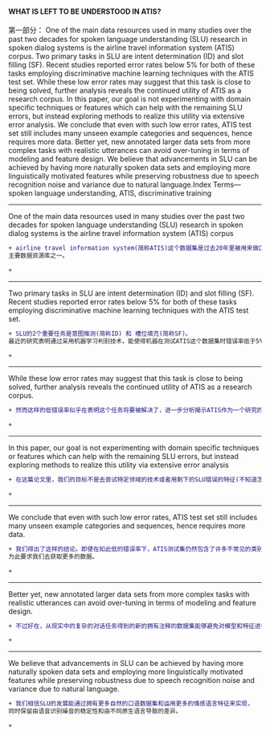 #### WHAT IS LEFT TO BE UNDERSTOOD IN ATIS?
第一部分：
One of the main data resources used in many studies over the
past two decades for spoken language understanding (SLU) research
in spoken dialog systems is the airline travel information system
(ATIS) corpus. Two primary tasks in SLU are intent determination
(ID) and slot filling (SF). Recent studies reported error rates below
5% for both of these tasks employing discriminative machine learning
techniques with the ATIS test set. While these low error rates
may suggest that this task is close to being solved, further analysis
reveals the continued utility of ATIS as a research corpus. In this paper,
our goal is not experimenting with domain specific techniques or
features which can help with the remaining SLU errors, but instead
exploring methods to realize this utility via extensive error analysis.
We conclude that even with such low error rates, ATIS test set still
includes many unseen example categories and sequences, hence requires
more data. Better yet, new annotated larger data sets from
more complex tasks with realistic utterances can avoid over-tuning
in terms of modeling and feature design. We believe that advancements
in SLU can be achieved by having more naturally spoken data
sets and employing more linguistically motivated features while preserving
robustness due to speech recognition noise and variance due
to natural language.Index Terms— spoken language understanding, ATIS, discriminative
training


****
One of the main data resources used in many studies over the
past two decades for spoken language understanding (SLU) research
in spoken dialog systems is the airline travel information system
(ATIS) corpus

```diff
+ airline travel information system(简称ATIS)这个数据集是过去20年里被用来做口语识别(简称SLU)研究的
主要数据资源库之一。
```
```diff
+
```
****
Two primary tasks in SLU are intent determination
(ID) and slot filling (SF). Recent studies reported error rates below
5% for both of these tasks employing discriminative machine learning
techniques with the ATIS test set.
```diff
+ SLU的2个重要任务是意图推测(简称ID) 和 槽位填充(简称SF)。
最近的研究表明通过采用机器学习判别技术，能使得机器在测试ATIS这个数据集时错误率低于5%
```
```diff
+
```

****
While these low error rates
may suggest that this task is close to being solved, further analysis
reveals the continued utility of ATIS as a research corpus.
```diff
+ 然而这样的低错误率似乎在表明这个任务将要被解决了，进一步分析揭示ATIS作为一个研究的数据集是持续有效的。
```
```diff
+
```
****
In this paper,
our goal is not experimenting with domain specific techniques or
features which can help with the remaining SLU errors, but instead
exploring methods to realize this utility via extensive error analysis
```diff
+ 在这篇论文里，我们的目标不是去尝试特定领域的技术或者用剩下的SLU错误的特征(不知道怎么翻译),而是坚持去探索方法通过对错误的广泛分析来意识到功用。
```
```diff
+
```
****
We conclude that even with such low error rates, ATIS test set still
includes many unseen example categories and sequences, hence requires
more data.
```diff
+ 我们得出了这样的结论。即使在如此低的错误率下，ATIS测试集仍然包含了许多不常见的类别和序列的例子，
为此要求我们去获取更多的数据。
```
```diff
+
```
****
Better yet, new annotated larger data sets from
more complex tasks with realistic utterances can avoid over-tuning
in terms of modeling and feature design.
```diff
+ 不过好在，从现实中的复杂的对话任务得到的新的拥有注释的数据集能够避免对模型和特征进行过度调整
```
```diff
+
```
****
We believe that advancements
in SLU can be achieved by having more naturally spoken data
sets and employing more linguistically motivated features while preserving
robustness due to speech recognition noise and variance due
to natural language.
```diff
+ 我们相信SLU的发展能通过拥有更多自然的口语数据集和运用更多的情感语言特征来实现，
同时保留由语音识别噪音的稳定性和由不同原生语言导致的差异。
```
```diff
+
```